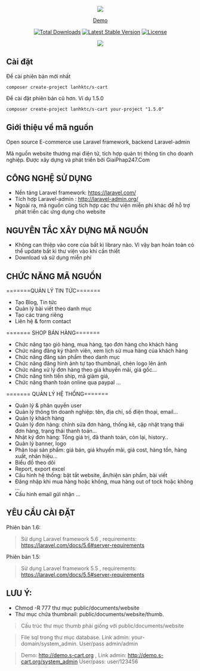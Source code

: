 <p align="center">
    <img src="https://laravel.com/assets/img/components/logo-laravel.svg"><br>
</p>

<p align="center">
<a href="http://demo.s-cart.org">Demo</a> 
</p>
<p align="center">
<a href="https://packagist.org/packages/lanhktc/laravel-ecommerce"><img src="https://poser.pugx.org/lanhktc/laravel-ecommerce/d/total.svg" alt="Total Downloads"></a>
<a href="https://packagist.org/packages/lanhktc/laravel-ecommerce"><img src="https://poser.pugx.org/lanhktc/laravel-ecommerce/v/stable.svg" alt="Latest Stable Version"></a>
<a href="https://packagist.org/packages/lanhktc/laravel-ecommerce"><img src="https://poser.pugx.org/lanhktc/laravel-ecommerce/license.svg" alt="License"></a>
</p>
<p align="center"><img src="https://giaiphap247.com/images/public.jpg"></p>

## Cài đặt

Để cài phiên bản mới nhất


```
composer create-project lanhktc/s-cart
```

Để cài đặt phiên bản cũ hơn. Ví dụ 1.5.0

```
composer create-project lanhktc/s-cart your-project "1.5.0"
```


## Giới thiệu về mã nguồn
Open source E-commerce use Laravel framework, backend Laravel-admin

Mã nguồn website thương mại điện tử, tích hợp quản trị thông tin cho doanh nghiệp. Được xây dựng và phát triển bởi GiaiPhap247.Com

## CÔNG NGHỆ SỬ DỤNG
- Nền tảng Laravel framework: https://laravel.com/
- Tích hợp Laravel-admin : http://laravel-admin.org/
- Ngoài ra, mã nguồn cũng tích hợp các thư viện miễn phí khác để hỗ trợ phát triển các ứng dụng cho website


## NGUYÊN TẮC XÂY DỰNG MÃ NGUỒN
- Không can thiệp vào core của bất kì library nào. Vì vậy bạn hoàn toàn có thể update bất kì thư viện vào khi cần thiết
- Download và sử dụng miễn phí



## CHỨC NĂNG MÃ NGUỒN

=======QUẢN LÝ TIN TỨC=======

- Tạo Blog, Tin tức
- Quản lý bài viết theo danh mục
- Tạo các trang riêng
- Liên hệ & form contact

======= SHOP BÁN HÀNG=======

- Chức năng tạo giỏ hàng, mua hàng, tạo đơn hàng cho khách hàng
- Chức năng đăng ký thành viên, xem lịch sử mua hàng của khách hàng
- Chức năng đăng sản phẩm theo danh mục
- Chức năng đăng hình ảnh tự tạo thumbnail, chèn logo lên ảnh
- Chức năng xử lý đơn hàng theo giá khuyến mãi, giá gốc...
- Chức năng tính tiền ship, mã giảm giá,
- Chức năng thanh toán online qua paypal
...

======= QUẢN LÝ HỆ THỐNG=======

- Quản lý & phân quyền user
- Quản lý thông tin doanh nghiệp: tên, địa chỉ, số điện thoại, email...
- Quản lý khách hàng
- Quản lý đơn hàng: chỉnh sửa đơn hàng, thống kê, cập nhật trạng thái đơn hàng, trạng thái thanh toán...
- Nhật ký đơn hàng: Tổng giá trị, đã thanh toán, còn lại, history..
- Quản lý banner, logo
- Phân loại sản phẩm: giá bán, giá khuyến mãi, giá cost, hàng tồn, hàng xuất, nhãn hiệu...
- Biểu đồ theo dõi
- Report, export excel
- Cấu hình hệ thống: bật tắt website, ẩn/hiện sản phẩm, bài viết
- Đăng nhập khi mua hàng hoặc không, mua hàng out of tock hoặc không ...
- Cấu hình email gửi nhận
...


## YÊU CẦU CÀI ĐẶT
Phiên bản 1.6:

> Sử dụng Laravel framework 5.6 , requirements: https://laravel.com/docs/5.6#server-requirements

Phiên bản 1.5:

> Sử dụng Laravel framework 5.5 , requirements: https://laravel.com/docs/5.5#server-requirements


## LƯU Ý:

- Chmod -R 777 thư mục public/documents/website
- Thư mục chứa thumbnail: public/documents/website/thumb.
> Cấu trúc thư mục thumb phải giống với  public/documents/website

> File sql trong thư mục database. Link admin: your-domain/system_admin. User/pass admin/admin

> Demo: http://demo.s-cart.org , Link admin: http://demo.s-cart.org/system_admin   User/pass: user/123456

